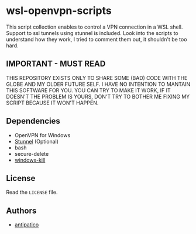 # wsl-openvpn-scripts
This script collection enables to control a VPN connection in a WSL shell.
Support to ssl tunnels using stunnel is included.
Look into the scripts to understand how they work, I tried to comment them out,
it shouldn't be too hard.

## IMPORTANT - MUST READ
THIS REPOSITORY EXISTS ONLY TO SHARE SOME (BAD) CODE WITH THE GLOBE AND MY
OLDER FUTURE SELF. I HAVE NO INTENTION TO MANTAIN THIS SOFTWARE FOR YOU.
YOU CAN TRY TO MAKE IT WORK, IF IT DOESN'T THE PROBLEM IS YOURS, DON'T TRY TO
BOTHER ME FIXING MY SCRIPT BECAUSE IT WON'T HAPPEN.

## Dependencies
* OpenVPN for Windows
* [Stunnel](https://www.stunnel.org/) (Optional)
* bash
* secure-delete
* [windows-kill](https://github.com/alirdn/windows-kill)

## License
Read the `LICENSE` file.

## Authors
* [antipatico](https://github.com/antipatico)
